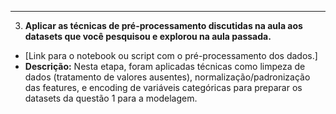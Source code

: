 -----

3.  **Aplicar as técnicas de pré-processamento discutidas na aula aos datasets que você pesquisou e explorou na aula passada.**

  * [Link para o notebook ou script com o pré-processamento dos dados.]
  * **Descrição:** Nesta etapa, foram aplicadas técnicas como limpeza de dados (tratamento de valores ausentes), normalização/padronização das features, e encoding de variáveis categóricas para preparar os datasets da questão 1 para a modelagem.

